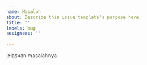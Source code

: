 ```yaml
---
name: Masalah
about: Describe this issue template's purpose here.
title: ''
labels: bug
assignees: ''

---
```


jelaskan masalahnya
